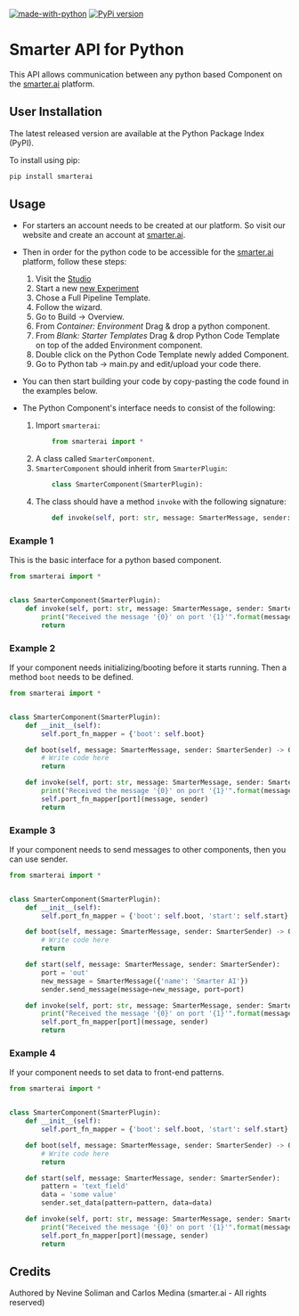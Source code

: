 [![made-with-python](https://img.shields.io/badge/Made%20with-Python-1f425f.svg)](https://www.python.org/)
[![PyPi version](https://badgen.net/pypi/v/pip/)](https://pypi.org/project/pip/)

# Smarter API for Python

This API allows communication between any python based Component on the [smarter.ai](https://www.smarter.ai/)
platform.

## User Installation

The latest released version are available at the Python Package Index (PyPI).

To install using pip:

```bash
pip install smarterai
```

## Usage

- For starters an account needs to be created at our platform. So visit our website and create an account
  at [smarter.ai](https://www.smarter.ai/).

- Then in order for the python code to be accessible for the [smarter.ai](https://www.smarter.ai/) platform, follow
  these steps:
    1. Visit the [Studio](https://studio.smarter.ai/digital_twin)
    2. Start a new [new Experiment](https://studio.smarter.ai/digital_twin/newExperiment)
    3. Chose a Full Pipeline Template.
    4. Follow the wizard.
    5. Go to Build -> Overview.
    6. From _Container: Environment_ Drag & drop a python component.
    7. From _Blank: Starter Templates_ Drag & drop Python Code Template on top of the added Environment component.
    8. Double click on the Python Code Template newly added Component.
    9. Go to Python tab -> main.py and edit/upload your code there.

- You can then start building your code by copy-pasting the code found in the examples below.

- The Python Component's interface needs to consist of the following:
    1. Import ```smarterai```:
        ```python
            from smarterai import *
        ```
    2. A class called ```SmarterComponent```.
    2. ```SmarterComponent``` should inherit from ```SmarterPlugin```:
        ```python
            class SmarterComponent(SmarterPlugin):
        ```
    3. The class should have a method ```invoke``` with the following signature:
        ```python
            def invoke(self, port: str, message: SmarterMessage, sender: SmarterSender) -> Optional[SmarterMessage]:
        ```

### Example 1

This is the basic interface for a python based component.

```python
from smarterai import *


class SmarterComponent(SmarterPlugin):
    def invoke(self, port: str, message: SmarterMessage, sender: SmarterSender) -> Optional[SmarterMessage]:
        print("Received the message '{0}' on port '{1}'".format(message, port))
        return
```

### Example 2

If your component needs initializing/booting before it starts running. Then a method ```boot``` needs to be defined.

```python
from smarterai import *


class SmarterComponent(SmarterPlugin):
    def __init__(self):
        self.port_fn_mapper = {'boot': self.boot}

    def boot(self, message: SmarterMessage, sender: SmarterSender) -> Optional[SmarterMessage]:
        # Write code here
        return

    def invoke(self, port: str, message: SmarterMessage, sender: SmarterSender) -> Optional[SmarterMessage]:
        print("Received the message '{0}' on port '{1}'".format(message, port))
        self.port_fn_mapper[port](message, sender)
        return
```

### Example 3

If your component needs to send messages to other components, then you can use sender.

```python
from smarterai import *


class SmarterComponent(SmarterPlugin):
    def __init__(self):
        self.port_fn_mapper = {'boot': self.boot, 'start': self.start}

    def boot(self, message: SmarterMessage, sender: SmarterSender) -> Optional[SmarterMessage]:
        # Write code here
        return

    def start(self, message: SmarterMessage, sender: SmarterSender):
        port = 'out'
        new_message = SmarterMessage({'name': 'Smarter AI'})
        sender.send_message(message=new_message, port=port)

    def invoke(self, port: str, message: SmarterMessage, sender: SmarterSender) -> Optional[SmarterMessage]:
        print("Received the message '{0}' on port '{1}'".format(message, port))
        self.port_fn_mapper[port](message, sender)
        return
```

### Example 4

If your component needs to set data to front-end patterns.

```python
from smarterai import *


class SmarterComponent(SmarterPlugin):
    def __init__(self):
        self.port_fn_mapper = {'boot': self.boot, 'start': self.start}

    def boot(self, message: SmarterMessage, sender: SmarterSender) -> Optional[SmarterMessage]:
        # Write code here
        return

    def start(self, message: SmarterMessage, sender: SmarterSender):
        pattern = 'text_field'
        data = 'some value'
        sender.set_data(pattern=pattern, data=data)

    def invoke(self, port: str, message: SmarterMessage, sender: SmarterSender) -> Optional[SmarterMessage]:
        print("Received the message '{0}' on port '{1}'".format(message, port))
        self.port_fn_mapper[port](message, sender)
        return
```

## Credits

Authored by Nevine Soliman and Carlos Medina (smarter.ai - All rights reserved)